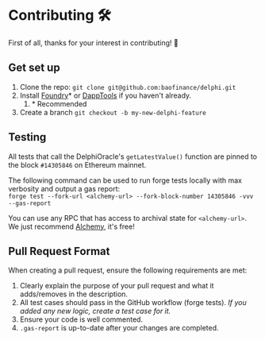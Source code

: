 # Contributing :hammer_and_wrench:

First of all, thanks for your interest in contributing! :yellow_heart:

## Get set up
1. Clone the repo: `git clone git@github.com:baofinance/delphi.git`
2. Install [Foundry](https://github.com/gakonst/foundry)* or [DappTools](https://github.com/dapphub/dapptools) if you haven't already. 
   1. \* Recommended
3. Create a branch `git checkout -b my-new-delphi-feature`

## Testing
All tests that call the DelphiOracle's `getLatestValue()` function are pinned to the block `#14305846` on Ethereum mainnet.

The following command can be used to run forge tests locally with max verbosity and output a gas report:  
`forge test --fork-url <alchemy-url> --fork-block-number 14305846 -vvv --gas-report`

You can use any RPC that has access to archival state for `<alchemy-url>`. We just recommend [Alchemy](https://alchemy.com), it's free!

## Pull Request Format
When creating a pull request, ensure the following requirements are met:
1. Clearly explain the purpose of your pull request and what it adds/removes in the description.
2. All test cases should pass in the GitHub workflow (forge tests). _If you added any new logic, create a test case for it._
3. Ensure your code is well commented.
4. `.gas-report` is up-to-date after your changes are completed.